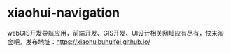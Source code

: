 # xiaohui-navigation
webGIS开发导航应用，前端开发、GIS开发、UI设计相关网址应有尽有，快来淘金吧。发布地址：https://xiaohuibuhuifei.github.io/
